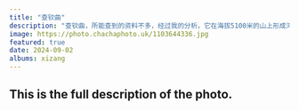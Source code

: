 ```yaml
---
title: "查钦曲"
description: "查钦曲，所能查到的资料不多，经过我的分析，它在海拔5100米的山上形成河流，约不到100公里之后就汇入了布曲。在汇入前的最后200米处，青藏线从其上方跨越。河面上曾经搭建过建议木道，一辆废弃的小汽车出现在画面中。此处海拔4700米左右。"
image: https://photo.chachaphoto.uk/1103644336.jpg
featured: true
date: 2024-09-02
albums: xizang
---
```


## This is the full description of the photo.

